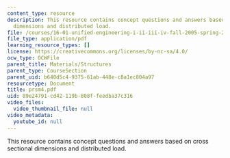 ```yaml
---
content_type: resource
description: This resource contains concept questions and answers based on cross sectional
  dimensions and distributed load.
file: /courses/16-01-unified-engineering-i-ii-iii-iv-fall-2005-spring-2006/89e24791cd42119b808ffeedba37c316_prsm4.pdf
file_type: application/pdf
learning_resource_types: []
license: https://creativecommons.org/licenses/by-nc-sa/4.0/
ocw_type: OCWFile
parent_title: Materials/Structures
parent_type: CourseSection
parent_uid: b640d5c4-9375-61ab-448e-c8a1ec804a97
resourcetype: Document
title: prsm4.pdf
uid: 89e24791-cd42-119b-808f-feedba37c316
video_files:
  video_thumbnail_file: null
video_metadata:
  youtube_id: null
---
```

This resource contains concept questions and answers based on cross sectional dimensions and distributed load.